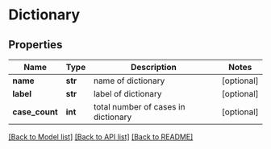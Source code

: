 # Dictionary

## Properties
Name | Type | Description | Notes
------------ | ------------- | ------------- | -------------
**name** | **str** | name of dictionary | [optional] 
**label** | **str** | label of dictionary | [optional] 
**case_count** | **int** | total number of cases in dictionary | [optional] 

[[Back to Model list]](../README.md#documentation-for-models) [[Back to API list]](../README.md#documentation-for-api-endpoints) [[Back to README]](../README.md)


